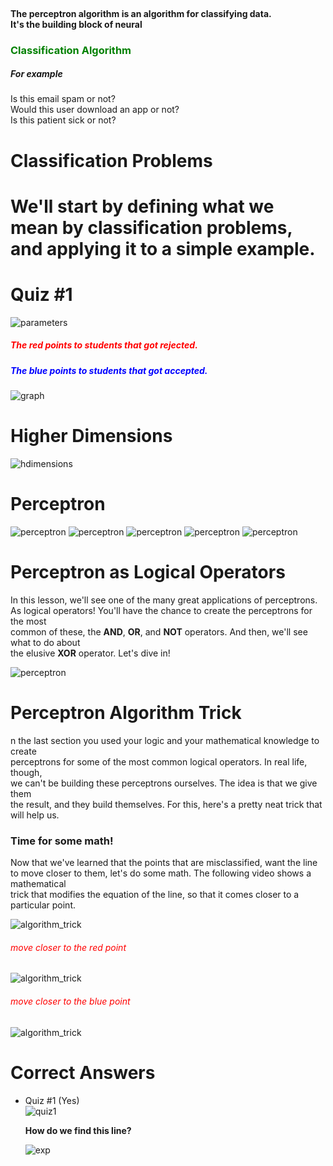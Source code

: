 <div>
<title><b>
    Perceptron Algorithm
</title><br></h1>
<h4>
    The perceptron algorithm is an algorithm for classifying data.<br>
    It's the building block of neural
</h4>
<h3 style="color:green;">
    Classification Algorithm
</h3>
<h5><b>
    For example
</b></h5>
<p>
    Is this email spam or not?<br>
    Would this user download an app or not?<br>
    Is this patient sick or not?
</p>
</div>
<div>
<h1><b>
    Classification Problems
</b><h1>
<p>
    We'll start by defining what we mean by classification problems,<br>
    and applying it to a simple example.
</p>
<h1> Quiz #1 </h1>
<img style="width:auto;" src="img/parameters.png" alt="parameters" >
<h5 style="color:red;">
    The red points to students that got rejected.
</h5>
<h5 style="color:blue;">
    The blue points to students that got accepted.
</h5>
<img style="width:auto;" src="img/graph.png" alt="graph">
</div>
<div>
<h1><b>
    Higher Dimensions
</b></h1>
    <img style="width:auto;" src="img/higher_dimensions.png" alt="hdimensions" >
</div>
<div>
<h1><b>
    Perceptron
</b></h1>
    <img style="width:auto;" src="img/perceptron0.png" alt="perceptron" >
    <img style="width:auto;" src="img/perceptron1.png" alt="perceptron" >
    <img style="width:auto;" src="img/perceptron2.png" alt="perceptron" >
    <img style="width:auto;" src="img/perceptron3.png" alt="perceptron" >
    <img style="width:auto;" src="img/perceptron4.png" alt="perceptron" >
</div>
<div>
<h1><b>
    Perceptron as Logical Operators
</b></h1>
<p>
    In this lesson, we'll see one of the many great applications of perceptrons. <br>
    As logical operators! You'll have the chance to create the perceptrons for the most<br>
    common of these, the <b>AND</b>, <b>OR</b>, and <b>NOT</b> operators. And then, we'll see what to do about <br>
    the elusive <b>XOR</b> operator. Let's dive in!
</p>
    <img style="width:auto;" src="img/perceptron5.png" alt="perceptron" >
</div>
<div>
<h1><b>
    Perceptron Algorithm Trick
</b></h1>
<p>
    n the last section you used your logic and your mathematical knowledge to create <br>
    perceptrons for some of the most common logical operators. In real life, though, <br>
    we can't be building these perceptrons ourselves. The idea is that we give them <br>
    the result, and they build themselves. For this, here's a pretty neat trick that<br>
    will help us.
    <link rel="" href="Perceptron_Algorithm/PerceptronsAsLogicalOperators.ipynb">
</p>
<h3><b>
    Time for some math!
</b></h3>
<p>
    Now that we've learned that the points that are misclassified, want the line <br>
    to move closer to them, let's do some math. The following video shows a mathematical<br>
     trick that modifies the equation of the line, so that it comes closer to a particular point.
</p>
    <img style="width:auto;" src="img/algorithm_trick.png" alt="algorithm_trick" >
    <h6 style="color:red;"> move closer to the red point</h6>
    <img style="width:auto;" src="img/algorithm_trick1.png" alt="algorithm_trick" >
    <h6 style="color:red;"> move closer to the blue point </h6>
    <img style="width:auto;" src="img/algorithm_trick2.png" alt="algorithm_trick" >
</div>

<div>
<h1>
    Correct Answers
</h1>
<ul>
    <li> Quiz #1 (Yes)</li>
    <img style="width:auto;" src="img/quiz1.png" alt="quiz1">
    <p><strong> How do we find this line? </strong></p>
    <img style="width:auto;" src="img/explanation.png" alt="exp">
</ul>
</div>
